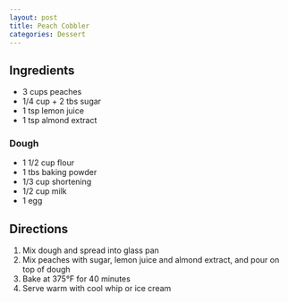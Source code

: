 ```yaml
---
layout: post
title: Peach Cobbler
categories: Dessert
---
```


## Ingredients 

- 3 cups peaches
- 1/4 cup + 2 tbs sugar
- 1 tsp lemon juice
- 1 tsp almond extract

### Dough
- 1 1/2 cup flour
- 1 tbs baking powder
- 1/3 cup shortening
- 1/2 cup milk
- 1 egg

## Directions

1. Mix dough and spread into glass pan
2. Mix peaches with sugar, lemon juice and almond extract, and pour on top of dough
3. Bake at 375&deg;F for 40 minutes
4. Serve warm with cool whip or ice cream





